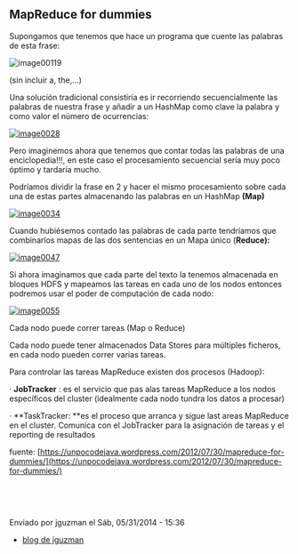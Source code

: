 MapReduce for dummies  
---------------------

Supongamos que tenemos que hace un programa que cuente las palabras de
esta frase:

![](https://unpocodejava.files.wordpress.com/2012/07/image00119.png?w=780 "image00119")

(sin incluir a, the,…)

Una solución tradicional consistiría es ir recorriendo secuencialmente
las palabras de nuestra frase y añadir a un HashMap como clave la
palabra y como valor el número de ocurrencias:

[![](https://unpocodejava.files.wordpress.com/2012/07/image0028.png?w=780 "image0028")](https://unpocodejava.files.wordpress.com/2012/07/image0028.png)

Pero imaginemos ahora que tenemos que contar todas las palabras de una
enciclopedia!!!, en este caso el procesamiento secuencial sería muy poco
óptimo y tardaría mucho.

Podríamos dividir la frase en 2 y hacer el mismo procesamiento sobre
cada una de estas partes almacenando las palabras en un
HashMap **(Map)**

[![](https://unpocodejava.files.wordpress.com/2012/07/image0034.png?w=780 "image0034")](https://unpocodejava.files.wordpress.com/2012/07/image0034.png)

Cuando hubiésemos contado las palabras de cada parte tendríamos que
combinarlos mapas de las dos sentencias en un Mapa único (**Reduce):**

[![](https://unpocodejava.files.wordpress.com/2012/07/image0047.png?w=780 "image0047")](https://unpocodejava.files.wordpress.com/2012/07/image0047.png)

Si ahora imaginamos que cada parte del texto la tenemos almacenada en
bloques HDFS y mapeamos las tareas en cada uno de los nodos entonces
podremos usar el poder de computación de cada nodo:

[![](https://unpocodejava.files.wordpress.com/2012/07/image0055.png?w=780 "image0055")](https://unpocodejava.files.wordpress.com/2012/07/image0055.png)

Cada nodo puede correr tareas (Map o Reduce)

Cada nodo puede tener almacenados Data Stores para múltiples ficheros,
en cada nodo pueden correr varias tareas.

Para controlar las tareas MapReduce existen dos procesos (Hadoop):

· **JobTracker** : es el servicio que pas alas tareas MapReduce a los
nodos específicos del cluster (idealmente cada nodo tundra los datos a
procesar)

· **TaskTracker: **es el proceso que arranca y sigue last areas
MapReduce en el cluster. Comunica con el JobTracker para la asignación
de tareas y el reporting de resultados

fuente: [https://unpocodejava.wordpress.com/2012/07/30/mapreduce-for-dummies/](https://unpocodejava.wordpress.com/2012/07/30/mapreduce-for-dummies/)

 

 

Enviado por jguzman el Sáb, 05/31/2014 - 15:36

-   [blog de
    jguzman](/es/blog/1 "Leer últimas entradas al blog de jguzman.")

